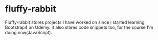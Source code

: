 # fluffy-rabbit
Fluffy-rabbit stores projects I have worked on since I started learning Bootstrap4 on Udemy.
It also stores code snippets too, for the course I'm doing now(JavaScript).
